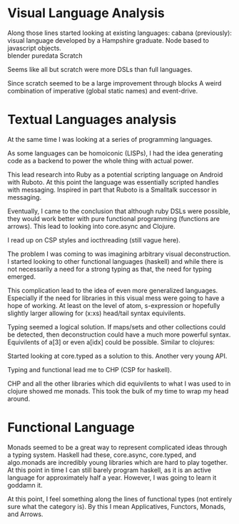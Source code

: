 

Visual Language Analysis
==========================
Along those lines started looking at existing languages:
    cabana (previously): visual language developed by a Hampshire graduate.  Node based to javascript objects.  
    blender
    puredata
    Scratch

Seems like all but scratch were more DSLs than full languages.

Since scratch seemed to be a large improvement through blocks
A weird combination of imperative (global static names) and event-drive.







Textual Languages analysis
============================
At the same time I was looking at a series of programming languages.

As some languages can be homoiconic (LISPs), I had the idea generating code as a backend to power the whole thing with actual power.

This lead research into Ruby as a potential scripting language on Android with Ruboto.  At this point the language was essentially
scripted handles with messaging.  Inspired in part that Ruboto is a Smalltalk successor in messaging.


Eventually, I came to the conclusion that although ruby DSLs were possible, they would work better with pure functional programming
(functions are arrows).  This lead to looking into core.async and Clojure.  

I read up on CSP styles and iocthreading (still vague here).

The problem I was coming to was imagining arbitrary visual deconstruction.  I started looking to other functional languages (haskell) and while
there is not necessarily a need for a strong typing as that, the need for typing emerged.

This complication lead to the idea of even 
more generalized languages.  Especially if the need for libraries in this visual mess were going to have a hope of working.  At least on the level of atom, s-expression or hopefully slightly larger allowing for (x:xs) head/tail syntax equivilents.

Typing seemed a logical solution.  If maps/sets and other collections could be detected, then deconstruction could have a much more powerful syntax.  Equivilents of a[3] or even a[idx] could be possible.
Similar to clojures:

Started looking at core.typed as a solution to this.  Another very young API.

Typing and functional lead me to CHP (CSP for haskell). 

CHP and all the other libraries which did equivilents to what I was used to in clojure showed me monads.  This took the bulk of my time to wrap my head around.



Functional Language
====================
Monads seemed to be a great way to represent complicated ideas through a typing system.  Haskell had these, core.async, core.typed, and algo.monads are incredibly young libraries which are hard to play together.  At this point in time I can still barely program haskell, as it is an active language for approximately half a year.  However, I was going to learn it goddamn it.

At this point, I feel something along the lines of functional types (not entirely sure what the category is).  By this I mean Applicatives, Functors, Monads, and Arrows.


